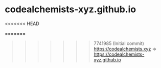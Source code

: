 # codealchemists-xyz.github.io
<<<<<<< HEAD

=======
>>>>>>> 7741985 (Initial commit)
https://codealchemists.xyz => https://codealchemists-xyz.github.io
